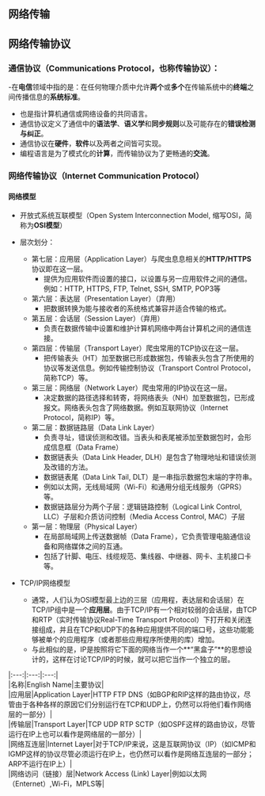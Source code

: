 ## 网络传输

## 网络传输协议
### 通信协议（Communications Protocol，也称**传输协议**）：
-在**电信**领域中指的是：在任何物理介质中允许**两个**或**多个**在传输系统中的**终端**之间传播信息的**系统标准**。  
- 也是指计算机通信或网络设备的共同语言。
- 通信协议定义了通信中的**语法学**、**语义学**和**同步规则**以及可能存在的**错误检测与纠正**。
- 通信协议在**硬件**，**软件**以及两者之间皆可实现。
- 编程语言是为了模式化的**计算**，而传输协议为了更畅通的**交流**。

### 网络传输协议（Internet Communication Protocol）
#### 网络模型
- 开放式系统互联模型（Open System Interconnection Model, 缩写OSI，简称为**OSI模型**）
- 层次划分：
  - 第七层：应用层（Application Layer）与爬虫息息相关的**HTTP/HTTPS**协议即在这一层。
    - 提供为应用软件而设置的接口，以设置与另一应用软件之间的通信。例如：HTTP, HTTPS, FTP, Telnet, SSH, SMTP, POP3等
  - 第六层：表达层（Presentation Layer）（弃用）
    - 把数据转换为能与接收者的系统格式兼容并适合传输的格式。
  - 第五层：会话层（Session Layer）（弃用）
    - 负责在数据传输中设置和维护计算机网络中两台计算机之间的通信连接。
  - 第四层：传输层（Transport Layer）爬虫常用的TCP协议在这一层。
    - 把传输表头（HT）加至数据已形成数据包，传输表头包含了所使用的协议等发送信息。例如传输控制协议（Transport Control Protocol，简称TCP）等。
  - 第三层：网络层（Network Layer）爬虫常用的IP协议在这一层。
    - 决定数据的路径选择和转寄，将网络表头（NH）加至数据包，已形成报文。网络表头包含了网络数据。例如互联网协议（Internet Protocol，简称IP）等。
  - 第二层：数据链路层（Data Link Layer）
    - 负责寻址，错误侦测和改错。当表头和表尾被添加至数据包时，会形成信息框（Data Frame）
    - 数据链表头（Data Link Header, DLH）是包含了物理地址和错误侦测及改错的方法。
    - 数据链表尾（Data Link Tail, DLT）是一串指示数据包末端的字符串。
    - 例如以太网，无线局域网（Wi-Fi）和通用分组无线服务（GPRS）等。
    - 数据链路层分为两个子层：逻辑链路控制（Logical Link Control, LLC）子层和介质访问控制（Media Access Control, MAC）子层
  - 第一层：物理层（Physical Layer）
    - 在局部局域网上传送数据帧（Data Frame），它负责管理电脑通信设备和网络媒体之间的互通。
    - 包括了针脚、电压、线缆规范、集线器、中继器、网卡、主机接口卡等。
    
- TCP/IP网络模型
  - 通常，人们认为OSI模型最上边的三层（应用程，表达层和会话层）在TCP/IP组中是一个**应用层**。由于TCP/IP有一个相对较弱的会话层，由TCP和RTP（实时传输协议Real-Time Transport Protocol）下打开和关闭连接组成，并且在TCP和UDP下的各种应用提供不同的端口号，这些功能能够被单个的应用程序（或者那些应用程序所使用的库）增加。
  - 与此相似的是，IP是按照将它下面的网络当作一个**“黑盒子”**的思想设计的，这样在讨论TCP/IP的时候，就可以把它当作一个独立的层。  
 
|:---:|:---:|:---:|  
|名称|English Name|主要协议|  
|应用层|Application Layer|HTTP FTP DNS（如BGP和RIP这样的路由协议，尽管由于各种各样的原因它们分别运行在TCP和UDP上，仍然可以将他们看作网络层的一部分）|  
|传输层|Transport Layer|TCP UDP RTP SCTP（如OSPF这样的路由协议，尽管运行在IP上也可以看作是网络层的一部分）|  
|网络互连层|Internet Layer|对于TCP/IP来说，这是互联网协议（IP）（如ICMP和IGMP这样的协议尽管必须运行在IP上，也仍然可以看作是网络互连层的一部分；ARP不运行在IP上）|  
|网络访问（链接）层|Network Access (Link) Layer|例如以太网（Enternet）,Wi-Fi，MPLS等|  
  
 

